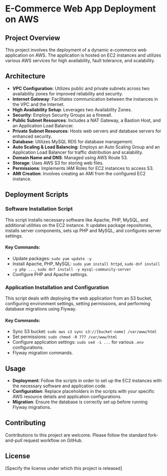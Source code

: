 # E-Commerce Web App Deployment on AWS

## Project Overview

This project involves the deployment of a dynamic e-commerce web application on AWS. The application is hosted on EC2 instances and utilizes various AWS services for high availability, fault tolerance, and scalability.

## Architecture

- **VPC Configuration**: Utilizes public and private subnets across two availability zones for improved reliability and security.
- **Internet Gateway**: Facilitates communication between the instances in the VPC and the Internet.
- **High Availability Setup**: Leverages two Availability Zones.
- **Security**: Employs Security Groups as a firewall.
- **Public Subnet Resources**: Includes a NAT Gateway, a Bastion Host, and an Application Load Balancer.
- **Private Subnet Resources**: Hosts web servers and database servers for enhanced security.
- **Database**: Utilizes MySQL RDS for database management.
- **Auto Scaling & Load Balancing**: Employs an Auto Scaling Group and an Application Load Balancer for traffic distribution and scalability.
- **Domain Name and DNS**: Managed using AWS Route 53.
- **Storage**: Uses AWS S3 for storing web files.
- **Permissions**: Implements IAM Roles for EC2 instances to access S3.
- **AMI Creation**: Involves creating an AMI from the configured EC2 instance.

## Deployment Scripts

### Software Installation Script

This script installs necessary software like Apache, PHP, MySQL, and additional utilities on the EC2 instance. It updates package repositories, installs server components, sets up PHP and MySQL, and configures server settings.

#### Key Commands:
- Update packages: `sudo yum update -y`
- Install Apache, PHP, MySQL: `sudo yum install httpd`, `sudo dnf install -y php ...`, `sudo dnf install -y mysql-community-server`
- Configure PHP and Apache settings.

### Application Installation and Configuration

This script deals with deploying the web application from an S3 bucket, configuring environment settings, setting permissions, and performing database migrations using Flyway.

#### Key Commands:
- Sync S3 bucket: `sudo aws s3 sync s3://[bucket-name] /var/www/html`
- Set permissions: `sudo chmod -R 777 /var/www/html`
- Configure application settings: `sudo sed -i ...` for various `.env` configurations.
- Flyway migration commands.

## Usage

- **Deployment**: Follow the scripts in order to set up the EC2 instances with the necessary software and application code.
- **Configuration**: Replace placeholders in the scripts with your specific AWS resource details and application configurations.
- **Migration**: Ensure the database is correctly set up before running Flyway migrations.

## Contributing

Contributions to this project are welcome. Please follow the standard fork-and-pull request workflow on GitHub.

## License

[Specify the license under which this project is released]

